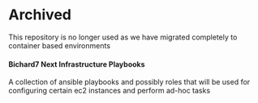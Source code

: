 # Archived

This repository is no longer used as we have migrated completely to container based environments

#### Bichard7 Next Infrastructure Playbooks

A collection of ansible playbooks and possibly roles that will be used for configuring
certain ec2 instances and perform ad-hoc tasks
